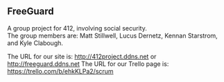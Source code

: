FreeGuard
-------------------

A group project for 412, involving social security.  
The group members are: Matt Stillwell, Lucus Dernetz, Kennan Starstrom, and Kyle Clabough. 

The URL for our site is: http://412project.ddns.net or http://freeguard.ddns.net
The URL for our Trello page is: https://trello.com/b/ehkKLPa2/scrum
